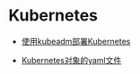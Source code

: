 # Kubernetes

+ [使用kubeadm部署Kubernetes](使用kubeadm部署Kubernetes.md)

+ [Kubernetes对象的yaml文件](Kubernetes对象的yaml文件.md)
